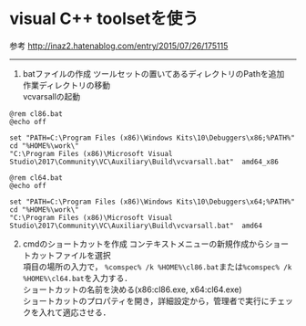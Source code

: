 # visual C++ toolsetを使う
参考
http://inaz2.hatenablog.com/entry/2015/07/26/175115
******
1. batファイルの作成
ツールセットの置いてあるディレクトリのPathを追加  
作業ディレクトリの移動  
vcvarsallの起動

```x86
@rem cl86.bat
@echo off

set "PATH=C:\Program Files (x86)\Windows Kits\10\Debuggers\x86;%PATH%"
cd "%HOME%\work\"
"C:\Program Files (x86)\Microsoft Visual Studio\2017\Community\VC\Auxiliary\Build\vcvarsall.bat"  amd64_x86
```

```x64
@rem cl64.bat
@echo off

set "PATH=C:\Program Files (x86)\Windows Kits\10\Debuggers\x64;%PATH%"
cd "%HOME%\work\"
"C:\Program Files (x86)\Microsoft Visual Studio\2017\Community\VC\Auxiliary\Build\vcvarsall.bat"  amd64
```

2. cmdのショートカットを作成
コンテキストメニューの新規作成からショートカットファイルを選択  
項目の場所の入力で，
`%comspec% /k %HOME%\cl86.bat`または`%comspec% /k %HOME%\cl64.bat`を入力する．  
ショートカットの名前を決める(x86:cl86.exe, x64:cl64.exe)  
ショートカットのプロパティを開き，詳細設定から，管理者で実行にチェックを入れて適応させる．  

